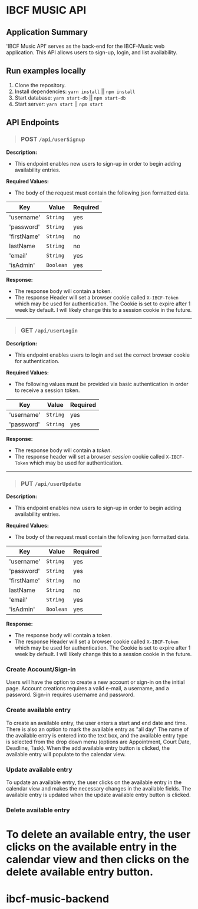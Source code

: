 # IBCF MUSIC API

## Application Summary

'IBCF Music API' serves as the back-end for the IBCF-Music web application. This API allows users to sign-up, login, and list availability.

## Run examples locally

1. Clone the repository.
2. Install dependencies: `yarn install` || `npm install`
3. Start database: `yarn start-db` || `npm start-db`
4. Start server: `yarn start` || `npm start`

## API Endpoints

> ### POST `/api/userSignup`

**Description:**

* This endpoint enables new users to sign-up in order to begin adding availability entries.

**Required Values:**

* The body of the request must contain the following
json formatted data.

|Key|Value|Required|
|---|-----|--------|
|'username'|`String`| yes|
|'password'|`String`|yes|
|'firstName'|`String`|no|
|lastName|`String`| no|
|'email'|`String`|yes|
|'isAdmin'|`Boolean`|yes|

**Response:**
* The response body will contain a token.
* The response Header will set a browser cookie called `X-IBCF-Token` which may be used for authentication. The Cookie is set to expire after 1 week by default. I will likely change this to a session cookie in the future.
---
> ### GET `/api/userLogin`

**Description:**

* This endpoint enables users to login and set the correct browser cookie for authentication.

**Required Values:**

* The following values must be provided via basic authentication in order to receive a session token.

|Key|Value|Required|
|---|-----|--------|
|'username'|`String`| yes|
|'password'|`String`|yes|

**Response:**
* The response body will contain a *token*.
* The response header will set a browser *session* cookie called `X-IBCF-Token` which may be used for authentication.

---
> ### PUT `/api/userUpdate`

**Description:**

* This endpoint enables new users to sign-up in order to begin adding availability entries.

**Required Values:**

* The body of the request must contain the following
json formatted data.

|Key|Value|Required|
|---|-----|--------|
|'username'|`String`| yes|
|'password'|`String`|yes|
|'firstName'|`String`|no|
|lastName|`String`| no|
|'email'|`String`|yes|
|'isAdmin'|`Boolean`|yes|

**Response:**
* The response body will contain a token.
* The response Header will set a browser cookie called `X-IBCF-Token` which may be used for authentication. The Cookie is set to expire after 1 week by default. I will likely change this to a session cookie in the future.
### Create Account/Sign-in
Users will have the option to create a new account or sign-in on the initial page. Account creations requires a valid e-mail, a username, and a password. Sign-in requires username and password.

###  Create available entry
To create an available entry, the user enters a start and end date and time. There is also an option to mark the available entry as "all day" The name of the available entry is entered into the text box, and the available entry type is selected from the drop down menu (options are Appointment, Court Date, Deadline, Task). When the add available entry button is clicked, the available entry will populate to the calendar view.

### Update available entry
To update an available entry, the user clicks on the available entry in the calendar view and makes the necessary changes in the available fields. The available entry is updated when the update available entry button is clicked.

### Delete available entry
To delete an available entry, the user clicks on the available entry in the calendar view and then clicks on the delete available entry button.
=======
# ibcf-music-backend
